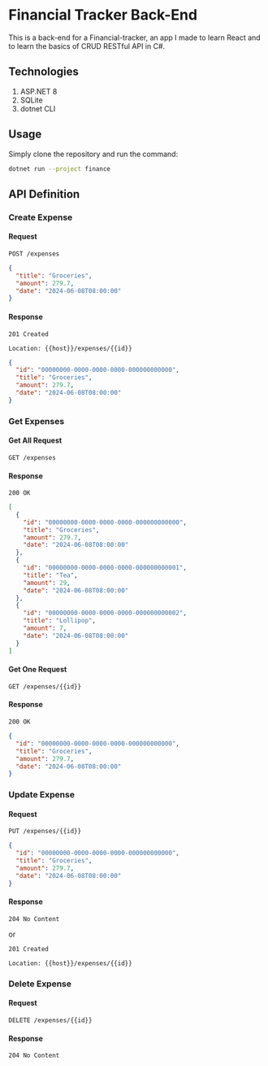 # Financial Tracker Back-End

This is a back-end for a Financial-tracker, an app I made to learn React and to learn the basics of CRUD RESTful API in C#.

## Technologies

1. ASP.NET 8
2. SQLite
3. dotnet CLI

## Usage

Simply clone the repository and run the command:

```bash
dotnet run --project finance
```

## API Definition

### Create Expense

#### Request

```
POST /expenses
```

```json
{
  "title": "Groceries",
  "amount": 279.7,
  "date": "2024-06-08T08:00:00"
}
```

#### Response

```
201 Created
```

```
Location: {{host}}/expenses/{{id}}
```

```json
{
  "id": "00000000-0000-0000-0000-000000000000",
  "title": "Groceries",
  "amount": 279.7,
  "date": "2024-06-08T08:00:00"
}
```

### Get Expenses

#### Get All Request

```
GET /expenses
```

#### Response

```
200 OK
```

```json
[
  {
    "id": "00000000-0000-0000-0000-000000000000",
    "title": "Groceries",
    "amount": 279.7,
    "date": "2024-06-08T08:00:00"
  },
  {
    "id": "00000000-0000-0000-0000-000000000001",
    "title": "Tea",
    "amount": 29,
    "date": "2024-06-08T08:00:00"
  },
  {
    "id": "00000000-0000-0000-0000-000000000002",
    "title": "Lollipop",
    "amount": 7,
    "date": "2024-06-08T08:00:00"
  }
]
```

#### Get One Request

```
GET /expenses/{{id}}
```

#### Response

```
200 OK
```

```json
{
  "id": "00000000-0000-0000-0000-000000000000",
  "title": "Groceries",
  "amount": 279.7,
  "date": "2024-06-08T08:00:00"
}
```

### Update Expense

#### Request

```
PUT /expenses/{{id}}
```

```json
{
  "id": "00000000-0000-0000-0000-000000000000",
  "title": "Groceries",
  "amount": 279.7,
  "date": "2024-06-08T08:00:00"
}
```

#### Response

```
204 No Content
```

or

```
201 Created
```

```
Location: {{host}}/expenses/{{id}}
```

### Delete Expense

#### Request

```
DELETE /expenses/{{id}}
```

#### Response

```
204 No Content
```
